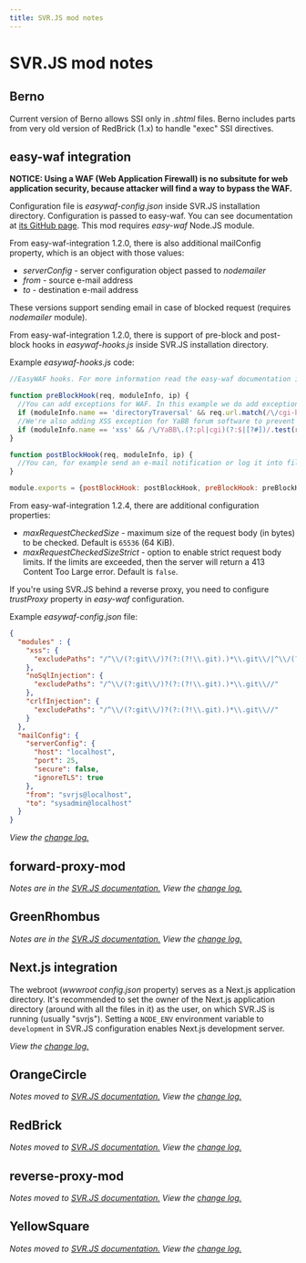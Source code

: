 ```yaml
---
title: SVR.JS mod notes
---
```


# SVR.JS mod notes

## Berno

Current version of Berno allows SSI only in _.shtml_ files. Berno includes parts from very old version of RedBrick (1.x) to handle "exec" SSI directives.

## easy-waf integration

**NOTICE: Using a WAF (Web Application Firewall) is no subsitute for web application security, because attacker will find a way to bypass the WAF.**

Configuration file is _easywaf-config.json_ inside SVR.JS installation directory. Configuration is passed to easy-waf. You can see documentation at [its GitHub page](https://github.com/timokoessler/easy-waf). This mod requires _easy-waf_ Node.JS module.

From easy-waf-integration 1.2.0, there is also additional mailConfig property, which is an object with those values:

*   _serverConfig_ - server configuration object passed to _nodemailer_
*   _from_ - source e-mail address
*   _to_ - destination e-mail address

These versions support sending email in case of blocked request (requires _nodemailer_ module).

From easy-waf-integration 1.2.0, there is support of pre-block and post-block hooks in _easywaf-hooks.js_ inside SVR.JS installation directory.

Example _easywaf-hooks.js_ code:

```js
//EasyWAF hooks. For more information read the easy-waf documentation in GitHub.

function preBlockHook(req, moduleInfo, ip) {
  //You can add exceptions for WAF. In this example we do add exception for "cgi-bin".
  if (moduleInfo.name == 'directoryTraversal' && req.url.match(/\/cgi-bin(?:$|[#?/])/)) return false;
  //We're also adding XSS exception for YaBB forum software to prevent false positives
  if (moduleInfo.name == 'xss' && /\/YaBB\.(?:pl|cgi)(?:$|[?#])/.test(req.url) && /(?:(\\?)|[;&])action=(?:post2|modify2|imsend2|cdchatupdate|ajxmessage)($|[;&#])/.test(req.url)) return false;
}

function postBlockHook(req, moduleInfo, ip) {
  //You can, for example send an e-mail notification or log it into file.
}

module.exports = {postBlockHook: postBlockHook, preBlockHook: preBlockHook};
```

From easy-waf-integration 1.2.4, there are additional configuration properties:

*   _maxRequestCheckedSize_ - maximum size of the request body (in bytes) to be checked. Default is `65536` (64 KiB).
*   _maxRequestCheckedSizeStrict_ - option to enable strict request body limits. If the limits are exceeded, then the server will return a 413 Content Too Large error. Default is `false`.

If you're using SVR.JS behind a reverse proxy, you need to configure _trustProxy_ property in _easy-waf_ configuration.

Example _easywaf-config.json_ file:
```json
{
  "modules" : {
    "xss": {
      "excludePaths": "/^\\/(?:git\\/)?(?:(?!\\.git).)*\\.git\\/|^\\/(?:(?:navbar-)?logo|powered).png$/"
    },
    "noSqlInjection": {
      "excludePaths": "/^\\/(?:git\\/)?(?:(?!\\.git).)*\\.git\\//"
    },
    "crlfInjection": {
      "excludePaths": "/^\\/(?:git\\/)?(?:(?!\\.git).)*\\.git\\//"
    }
  },
  "mailConfig": {
    "serverConfig": {
      "host": "localhost",
      "port": 25,
      "secure": false,
      "ignoreTLS": true
    },
    "from": "svrjs@localhost",
    "to": "sysadmin@localhost"
  }
}
```

_View the [change log.](/changelog/easy-waf-integration)_

## forward-proxy-mod

_Notes are in the [SVR.JS documentation.](/docs/config/forward-proxy-notes)_
_View the [change log.](/changelog/forward-proxy-mod)_

## GreenRhombus

_Notes are in the [SVR.JS documentation.](/docs/config/fastcgi-php-fpm)_
_View the [change log.](/changelog/greenrhombus)_

## Next.js integration

The webroot (_wwwroot_ _config.json_ property) serves as a Next.js application directory. It's recommended to set the owner of the Next.js application directory (around with all the files in it) as the user, on which SVR.JS is running (usually "svrjs"). Setting a `NODE_ENV` environment variable to `development` in SVR.JS configuration enables Next.js development server.

_View the [change log.](/changelog/nextjs-integration)_

## OrangeCircle

_Notes moved to [SVR.JS documentation.](/docs/config/cgi-scgi-jsgi-php)_
_View the [change log.](/changelog/orangecircle)_

## RedBrick

_Notes moved to [SVR.JS documentation.](/docs/config/cgi-scgi-jsgi-php)_
_View the [change log.](/changelog/redbrick)_

## reverse-proxy-mod

_Notes moved to [SVR.JS documentation.](/docs/config/reverse-proxy-config)_
_View the [change log.](/changelog/reverse-proxy-mod)_

## YellowSquare

_Notes moved to [SVR.JS documentation.](/docs/config/cgi-scgi-jsgi-php)_
_View the [change log.](/changelog/yellowsquare)_

